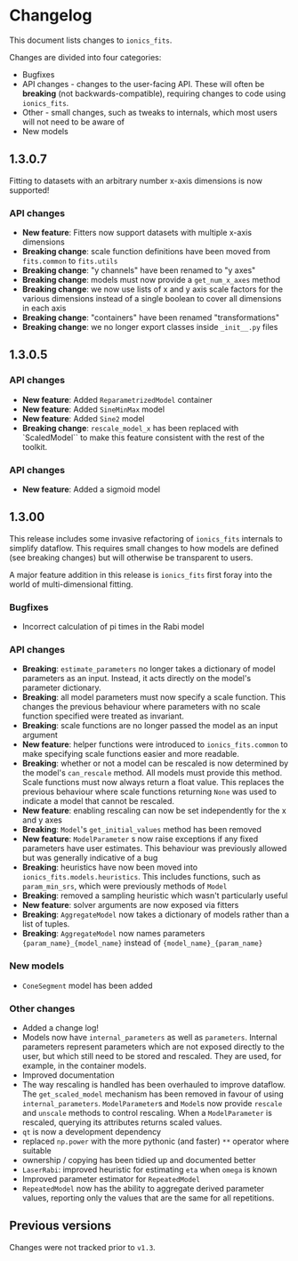 # Changelog

This document lists changes to ``ionics_fits``.

Changes are divided into four categories:
* Bugfixes
* API changes - changes to the user-facing API. These will often be **breaking** (not backwards-compatible), requiring changes to code using ``ionics_fits``.
* Other - small changes, such as tweaks to internals, which most users will not need to be aware of
* New models

## 1.3.0.7

Fitting to datasets with an arbitrary number x-axis dimensions is now supported!

### API changes
* **New feature**: Fitters now support datasets with multiple x-axis dimensions
* **Breaking change**: scale function definitions have been moved from ``fits.common``
  to ``fits.utils``
* **Breaking change**: "y channels" have been renamed to "y axes"
* **Breaking change**: models must now provide a ``get_num_x_axes`` method
* **Breaking change**: we now use lists of x and y axis scale factors for the various
  dimensions instead of a single boolean to cover all dimensions in each axis
* **Breaking change**: "containers" have been renamed "transformations"
* **Breaking change**: we no longer export classes inside ``_init__.py`` files

## 1.3.0.5

### API changes
* **New feature**: Added ``ReparametrizedModel`` container
* **New feature**: Added ``SineMinMax`` model
* **New feature**: Added ``Sine2`` model
* **Breaking change**: ``rescale_model_x`` has been replaced with `ScaledModel`` to make
  this feature consistent with the rest of the toolkit.

### API changes
* **New feature**: Added a sigmoid model

## 1.3.00

This release includes some invasive refactoring of ``ionics_fits`` internals to simplify
dataflow. This requires small changes to how models are defined (see breaking changes)
but will otherwise be transparent to users.

A major feature addition in this release is ``ionics_fits`` first foray into the world of multi-dimensional fitting.

### Bugfixes
* Incorrect calculation of pi times in the Rabi model

### API changes

* **Breaking**: ``estimate_parameters`` no longer takes a dictionary of model parameters as an input. Instead, it acts directly on the model's parameter dictionary.
* **Breaking**: all model parameters must now specify a scale function. This changes the previous behaviour where parameters with no scale function specified were treated as invariant.
* **Breaking**: scale functions are no longer passed the model as an input argument
* **New feature**: helper functions were introduced to ``ionics_fits.common`` to make specifying scale functions easier and more readable.
* **Breaking**: whether or not a model can be rescaled is now determined by the model's ``can_rescale`` method. All models must provide this method. Scale functions must now always return a float value. This replaces the previous behaviour where scale functions returning ``None`` was used to indicate a model that cannot be rescaled.
* **New feature**: enabling rescaling can now be set independently for the x and y axes
* **Breaking**: ``Model``'s ``get_initial_values`` method has been removed
* **New feature**: ``ModelParameter`` s now raise exceptions if any fixed parameters have user 
estimates. This behaviour was previously allowed but was generally indicative of a bug
* **Breaking**: heuristics have now been moved into ``ionics_fits.models.heuristics``. This includes functions, such as ``param_min_srs``, which were previously methods of ``Model``
* **Breaking**: removed a sampling heuristic which wasn't particularly useful
* **New feature**: solver arguments are now exposed via fitters
* **Breaking**: ``AggregateModel`` now takes a dictionary of models rather than a list of
  tuples.
* **Breaking**: ``AggregateModel`` now names parameters ``{param_name}_{model_name}``
  instead of ``{model_name}_{param_name}``

### New models
* ``ConeSegment`` model has been added

### Other changes
* Added a change log!
* Models now have ``internal_parameters`` as well as ``parameters``. Internal parameters represent parameters which are not exposed directly to the user, but which still need to be stored and rescaled. They are used, for example, in the container models.
* Improved documentation
* The way rescaling is handled has been overhauled to improve dataflow. The ``get_scaled_model`` mechanism has been removed in favour of using ``internal_parameters``. ``ModelParameter``s and ``Model``s now provide ``rescale`` and ``unscale`` methods to control rescaling. When a ``ModelParameter`` is rescaled, querying its attributes returns scaled values.
* ``qt`` is now a development dependency
* replaced ``np.power`` with the more pythonic (and faster) ``**`` operator where suitable
* ownership / copying has been tidied up and documented better
* ``LaserRabi``: improved heuristic for estimating ``eta`` when ``omega`` is known
* Improved parameter estimator for ``RepeatedModel``
* `RepeatedModel` now has the ability to aggregate derived parameter values, reporting
  only the values that are the same for all repetitions.


## Previous versions

Changes were not tracked prior to ``v1.3``.